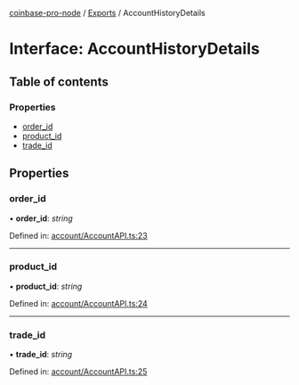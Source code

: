 [coinbase-pro-node](../README.md) / [Exports](../modules.md) / AccountHistoryDetails

# Interface: AccountHistoryDetails

## Table of contents

### Properties

- [order_id](accounthistorydetails.md#order_id)
- [product_id](accounthistorydetails.md#product_id)
- [trade_id](accounthistorydetails.md#trade_id)

## Properties

### order_id

• **order_id**: _string_

Defined in: [account/AccountAPI.ts:23](https://github.com/bennycode/coinbase-pro-node/blob/baa73d4/src/account/AccountAPI.ts#L23)

---

### product_id

• **product_id**: _string_

Defined in: [account/AccountAPI.ts:24](https://github.com/bennycode/coinbase-pro-node/blob/baa73d4/src/account/AccountAPI.ts#L24)

---

### trade_id

• **trade_id**: _string_

Defined in: [account/AccountAPI.ts:25](https://github.com/bennycode/coinbase-pro-node/blob/baa73d4/src/account/AccountAPI.ts#L25)
